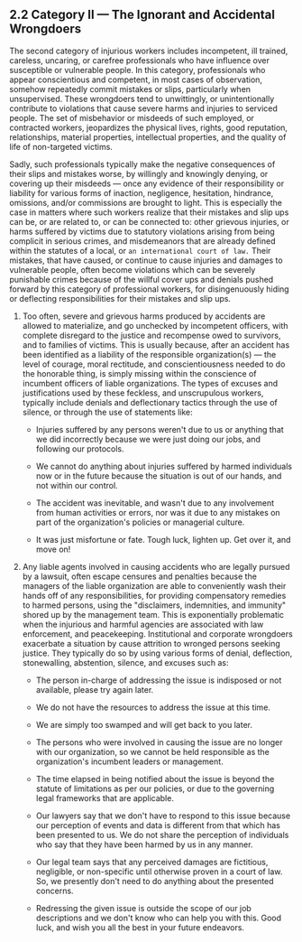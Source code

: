 ## 2.2 Category II — The Ignorant and Accidental Wrongdoers

The second category of injurious workers includes incompetent, ill trained, careless, uncaring, or carefree professionals who have influence over susceptible or vulnerable people. In this category, professionals who appear conscientious and competent, in most cases of observation, somehow repeatedly commit mistakes or slips, particularly when unsupervised. These wrongdoers tend to unwittingly, or unintentionally contribute to violations that cause severe harms and injuries to serviced people. The set of misbehavior or misdeeds of such employed, or contracted workers, jeopardizes the physical lives, rights, good reputation, relationships, material properties, intellectual properties, and the quality of life of non-targeted victims. 

Sadly, such professionals typically make the negative consequences of their slips and mistakes worse, by willingly and knowingly denying, or covering up their misdeeds — once any evidence of their responsibility or liability for various forms of inaction, negligence, hesitation, hindrance, omissions, and/or commissions are brought to light. This is especially the case in matters where such workers realize that their mistakes and slip ups can be, or are related to, or can be connected to: other grievous injuries, or harms suffered by victims due to statutory violations arising from being complicit in serious crimes, and misdemeanors that are already defined within the statutes of a local, or `an international court of law.` Their mistakes, that have caused, or continue to cause injuries and damages to vulnerable people, often become violations which can be severely punishable crimes because of the willful cover ups and denials pushed forward by this category of professional workers, for disingenuously hiding or deflecting responsibilities for their mistakes and slip ups. 

1. Too often, severe and grievous harms produced by accidents are allowed to materialize, and go unchecked by incompetent officers, with complete disregard to the justice and recompense owed to survivors, and to families of victims. This is usually because, after an accident has been identified as a liability of the responsible organization(s) — the level of courage, moral rectitude, and conscientiousness needed to do the honorable thing, is simply missing within the conscience of incumbent officers of liable organizations. The types of excuses and justifications used by these feckless, and unscrupulous workers, typically include denials and deflectionary tactics through the use of silence, or through the use of statements like:

    - Injuries suffered by any persons weren't due to us or anything that we did incorrectly because we were just doing our jobs, and following our protocols.
	
    - We cannot do anything about injuries suffered by harmed individuals now or in the future because the situation is out of our hands, and not within our control.
	
    - The accident was inevitable, and wasn't due to any involvement from human activities or errors, nor was it due to any mistakes on part of the organization's policies or managerial culture. 
	
    - It was just misfortune or fate. Tough luck, lighten up. Get over it, and move on!

1. Any liable agents involved in causing accidents who are legally pursued by a lawsuit, often escape censures and penalties because the managers of the liable organization are able to conveniently wash their hands off of any responsibilities, for providing compensatory remedies to harmed persons, using the "disclaimers, indemnities, and immunity" shored up by the management team. This is exponentially problematic when the injurious and harmful agencies are associated with law enforcement, and peacekeeping. Institutional and corporate wrongdoers exacerbate a situation by cause attrition to wronged persons seeking justice. They typically do so by using various forms of denial, deflection, stonewalling, abstention, silence, and excuses such as: 

    - The person in-charge of addressing the issue is indisposed or not available, please try again later.
	
    - We do not have the resources to address the issue at this time. 
	
    - We are simply too swamped and will get back to you later.
	
    - The persons who were involved in causing the issue are no longer with our organization, so we cannot be held responsible as the organization's incumbent leaders or management.
	
    - The time elapsed in being notified about the issue is beyond the statute of limitations as per our policies, or due to the governing legal frameworks that are applicable.
	
    - Our lawyers say that we don't have to respond to this issue because our perception of events and data is different from that which has been presented to us. We do not share the perception of individuals who say that they have been harmed by us in any manner.
	
    - Our legal team says that any perceived damages are fictitious, negligible, or non-specific until otherwise proven in a court of law. So, we presently don't need to do anything about the presented concerns. 
	
    - Redressing the given issue is outside the scope of our job descriptions and we don't know who can help you with this. Good luck, and wish you all the best in your future endeavors.       

    